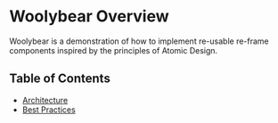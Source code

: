 # Woolybear Overview

Woolybear is a demonstration of how to implement re-usable re-frame components inspired by
the principles of Atomic Design.

## Table of Contents

* [Architecture](architecture.md)
* [Best Practices](best_practices.md)
